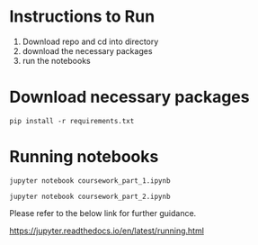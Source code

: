 # Instructions to Run
1. Download repo and cd into directory
2. download the necessary packages
3. run the notebooks

# Download necessary packages
`pip install -r requirements.txt`

# Running notebooks
 `jupyter notebook coursework_part_1.ipynb`
 
 `jupyter notebook coursework_part_2.ipynb`
 
 Please refer to the below link for further guidance.
 
https://jupyter.readthedocs.io/en/latest/running.html
